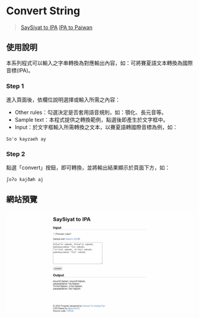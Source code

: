# Convert String
> [SaySiyat to IPA](https://syhpan.github.io/toolbox/cs/say2ipa.thml)
> [IPA to Paiwan](https://syhpan.github.io/toolbox/cs/ipa2pai.thml)

## 使用說明

本系列程式可以輸入之字串轉換為對應輸出內容，如：可將賽夏語文本轉換為國際音標(IPA)。

### Step 1
進入頁面後，依欄位說明選擇或輸入所需之內容：
- Other rules：勾選決定是否套用語音規則，如：顎化、長元音等。
- Sample text：本程式提供之轉換範例，點選後即產生於文字框中。
- Input：於文字框輸入所需轉換之文本，以賽夏語轉國際音標為例，如：
```
So'o kayzaeh ay
```

### Step 2
點選「convert」按鈕，即可轉換，並將輸出結果顯示於頁面下方，如：
```
ʃoʔo kajðæh aj
```

## 網站預覽
![preview](img/preview-say2ipa.png)
